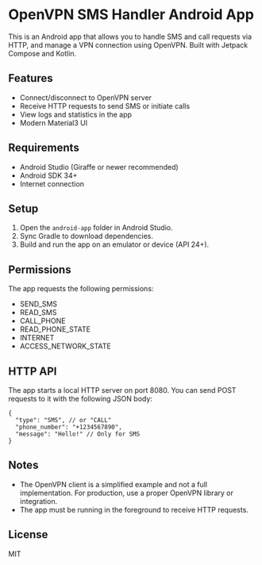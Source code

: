 # OpenVPN SMS Handler Android App

This is an Android app that allows you to handle SMS and call requests via HTTP, and manage a VPN connection using OpenVPN. Built with Jetpack Compose and Kotlin.

## Features
- Connect/disconnect to OpenVPN server
- Receive HTTP requests to send SMS or initiate calls
- View logs and statistics in the app
- Modern Material3 UI

## Requirements
- Android Studio (Giraffe or newer recommended)
- Android SDK 34+
- Internet connection

## Setup
1. Open the `android-app` folder in Android Studio.
2. Sync Gradle to download dependencies.
3. Build and run the app on an emulator or device (API 24+).

## Permissions
The app requests the following permissions:
- SEND_SMS
- READ_SMS
- CALL_PHONE
- READ_PHONE_STATE
- INTERNET
- ACCESS_NETWORK_STATE

## HTTP API
The app starts a local HTTP server on port 8080. You can send POST requests to it with the following JSON body:

```
{
  "type": "SMS", // or "CALL"
  "phone_number": "+1234567890",
  "message": "Hello!" // Only for SMS
}
```

## Notes
- The OpenVPN client is a simplified example and not a full implementation. For production, use a proper OpenVPN library or integration.
- The app must be running in the foreground to receive HTTP requests.

## License
MIT
